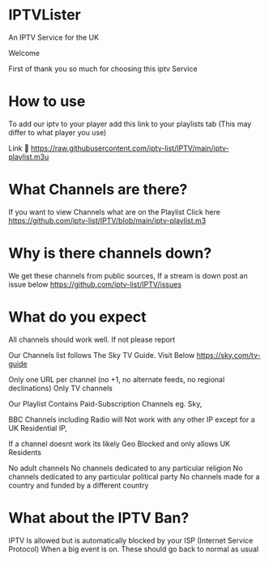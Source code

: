 # IPTVLister
An IPTV Service for the UK

Welcome 

First of thank you so much for choosing this iptv Service

# How to use 

To add our iptv to your player add this link to your playlists tab (This may differ to what player you use) 

Link 🔗 
https://raw.githubusercontent.com/iptv-list/IPTV/main/iptv-playlist.m3u

# What Channels are there?
If you want to view Channels what are on the Playlist Click here
https://github.com/iptv-list/IPTV/blob/main/iptv-playlist.m3

# Why is there channels down?
We get these channels from public sources, If a stream is down post an issue below 
https://github.com/iptv-list/IPTV/issues

# What do you expect

All channels should work well. If not please report 

Our Channels list follows The Sky TV Guide. Visit Below
https://sky.com/tv-guide 


Only one URL per channel (no +1, no alternate feeds, no regional declinations)
Only TV channels

Our Playlist Contains Paid-Subscription Channels eg. Sky, 

BBC Channels including Radio will Not work with any other IP except for a UK Residential IP,

If a channel doesnt work its likely Geo Blocked and only allows UK Residents

No adult channels
No channels dedicated to any particular religion
No channels dedicated to any particular political party
No channels made for a country and funded by a different country

# What about the IPTV Ban?

IPTV Is allowed but is automatically blocked by your ISP (Internet Service Protocol) When a big event is on. These should go back to normal as usual 
